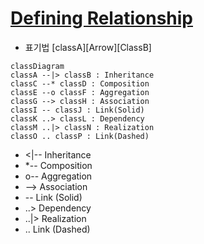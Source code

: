# [Defining Relationship](https://mermaid.js.org/syntax/classDiagram.html)

- 표기법 [classA][Arrow][ClassB]

```mermaid
classDiagram
classA --|> classB : Inheritance
classC --* classD : Composition
classE --o classF : Aggregation
classG --> classH : Association
classI -- classJ : Link(Solid)
classK ..> classL : Dependency
classM ..|> classN : Realization
classO .. classP : Link(Dashed)
```
- <|--	Inheritance
- \*--	Composition
- o--	Aggregation
- -->	Association
- --	Link (Solid)
- ..>	Dependency
- ..|>	Realization
- ..	Link (Dashed)